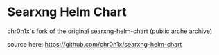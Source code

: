 Searxng Helm Chart
====

chr0n1x's fork of the original searxng-helm-chart (public arche archive)

source here: https://github.com/chr0n1x/searxng-helm-chart
